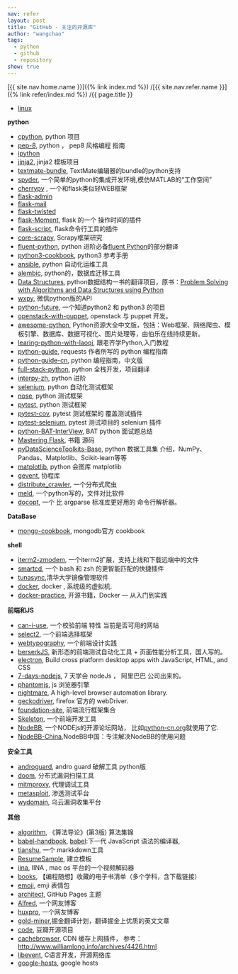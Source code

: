 ```yaml
---
nav: refer
layout: post
title: "GitHub - 关注的开源库"
author: "wangchao"
tags:
  - python
  - github
  - repository
show: true
---
```


[{{ site.nav.home.name }}]({% link index.md %})
/[{{ site.nav.refer.name }}]({% link refer/index.md %})
/{{ page.title }}


- [linux](https://github.com/torvalds/linux)

**python**

- [cpython](https://github.com/python/cpython), python 项目
- [pep-8](https://github.com/amontalenti/elements-of-python-style), python ， pep8 风格编程 指南
- [ipython](https://github.com/ipython/ipython)
- [jinja2](https://github.com/pallets/jinja), jinja2 模板项目
- [textmate-bundle](https://github.com/textmate/python.tmbundle), TextMate编辑器的bundle的python支持
- [spyder](https://github.com/spyder-ide/spyder), 一个简单的python的集成开发环境,模仿MATLAB的“工作空间”
- [cherrypy](https://github.com/cherrypy/cherrypy) , 一个和flask类似轻WEB框架
- [flask-admin](https://github.com/flask-admin/flask-admin)
- [flask-mail](https://github.com/mattupstate/flask-mail)
- [flask-twisted](https://github.com/cravler/flask-twisted)
- [flask-Moment](https://github.com/miguelgrinberg/Flask-Moment), flask 的一个 操作时间的插件
- [flask-script](https://github.com/smurfix/flask-script), flask命令行工具的插件
- [core-scrapy](https://github.com/yidao620c/core-scrapy), Scrapy框架研究
- [fluent-python](https://github.com/cundi/fluent-python), python 进阶必备[fluent Python](http://shop.oreilly.com/product/0636920032519.do)的部分翻译
- [python3-cookbook](https://github.com/yidao620c/python3-cookbook), python3 参考手册
- [ansible](https://github.com/ansible/ansible), python 自动化运维工具
- [alembic](https://github.com/zzzeek/alembic), python的，数据库迁移工具
- [Data Structures](https://github.com/facert/python-data-structure-cn), python数据结构一书的翻译项目，原书：[Problem Solving with Algorithms and Data Structures using Python](http://interactivepython.org/runestone/static/pythonds/index.html)
- [wxpy](https://github.com/youfou/wxpy), 微信python版的API
- [python-future](https://github.com/PythonCharmers/python-future), 一个知道python2 和 python3 的项目
- [openstack-with-puppet](https://github.com/NewpTone/deployopenstackwithpuppet), openstack 与 puppet 开发。
- [awesome-python](https://github.com/jobbole/awesome-python-cn), Python资源大全中文版，包括：Web框架、网络爬虫、模板引擎、数据库、数据可视化、图片处理等，由伯乐在线持续更新。
- [learing-python-with-laoqi](https://github.com/qiwsir/StarterLearningPython), 跟老齐学Python,入门教程
- [python-guide](https://github.com/kennethreitz/python-guide), requests 作者所写的 python 编程指南
- [python-guide-cn](https://github.com/Prodesire/Python-Guide-CN), python 编程指南，中文版
- [full-stack-python](https://github.com/haiiiiiyun/fullstackpython.cn), python 全栈开发，项目翻译
- [interpy-zh](https://github.com/NauxLiu/interpy-zh), python 进阶
- [selenium](https://github.com/SeleniumHQ/selenium), python 自动化测试框架
- [nose](https://github.com/nose-devs/nose), python 测试框架
- [pytest](https://github.com/pytest-dev/pytest), python 测试框架
- [pytest-cov](https://github.com/pytest-dev/pytest-cov), pytest 测试框架的 覆盖测试插件
- [pytest-selenium](https://github.com/pytest-dev/pytest-selenium), pytest 测试项目的 selenium 插件
- [python-BAT-InterView](https://github.com/yoghurtjia/-python-BAT-), BAT python 面试题总结
- [Mastering Flask](https://github.com/PacktPublishing/Mastering-Flask), 书籍 源码
- [pyDataScienceToolkits-Base](https://github.com/jasonding1354/pyDataScienceToolkits_Base), python 数据工具集 介绍，NumPy、Pandas、Matplotlib、Scikit-learn等等
- [matplotlib](https://github.com/matplotlib/matplotlib), python 会图库 matplotlib
- [gevent](https://github.com/gevent/gevent), 协程库
- [distribute_crawler](https://github.com/gnemoug/distribute_crawler), 一个分布式爬虫
- [meld](https://github.com/yousseb/meld), 一个python写的，文件对比软件
- [docopt](https://github.com/docopt/docopt), 一个 比 argparse 标准库更好用的 命令行解析器。

**DataBase**

- [mongo-cookbook](https://github.com/mongodb/cookbook), mongodb官方 cookbook

**shell**

- [iterm2-zmodem](https://github.com/mmastrac/iterm2-zmodem), 一个iterm2扩展，支持上线和下载远端中的文件
- [smartcd](https://github.com/cxreg/smartcd), 一个 bash 和 zsh 的更智能匹配的快捷插件
- [tunasync](https://github.com/tuna/tunasync),清华大学镜像管理软件
- [docker](https://github.com/docker/docker), docker , 系统级的虚拟机.
- [docker-practice](https://github.com/yeasy/docker_practice), 开源书籍，Docker — 从入门到实践

**前端和JS**

- [can-i-use](https://github.com/Fyrd/caniuse), 一个校验前端 特性 当前是否可用的网站
- [select2](https://github.com/select2/select2), 一个前端选择框架
- [webtypography](https://github.com/clagnut/webtypography), 一个前端设计实践
- [berserkJS](https://github.com/tapir-dream/berserkJS), 新形态的前端测试自动化工具 + 页面性能分析工具，国人写的。
- [electron](https://github.com/electron/electron), Build cross platform desktop apps with JavaScript, HTML, and CSS
- [7-days-nodejs](https://github.com/nqdeng/7-days-nodejs), 7 天学会 nodeJs ， 阿里巴巴 公司出来的。
- [phantomjs](https://github.com/ariya/phantomjs), js 浏览器引擎
- [nightmare](https://github.com/segmentio/nightmare), A high-level browser automation library.
- [geckodriver](https://github.com/mozilla/geckodriver), firefox 官方的 webDriver.
- [foundation-site](https://github.com/zurb/foundation-sites), 前端流行框架集合
- [Skeleton](https://github.com/dhg/Skeleton), 一个前端开发工具
- [NodeBB](https://github.com/NodeBB/NodeBB), 一个NODEjs的开源论坛网站， 比如[python-cn.org](http://python-cn.org/)就使用了它.
- [NodeBB-China](https://github.com/NodeBB-China/NodeBB-China),NodeBB中国：专注解决NodeBB的使用问题

**安全工具**

- [androguard](https://github.com/androguard/androguard), andro guard 破解工具 python版
- [doom](https://github.com/lietdai/doom), 分布式漏洞扫描工具
- [mitmproxy](https://github.com/mitmproxy/mitmproxy), 代理调试工具
- [metasploit](https://github.com/rapid7/metasploit-framework), 渗透测试平台
- [wydomain](https://github.com/ring04h/wydomain), 乌云漏洞收集平台

**其他**

- [algorithm](https://github.com/yidao620c/core-algorithm), 《算法导论》(第3版) 算法集锦
- [babel-handbook](https://github.com/thejameskyle/babel-handbook), [babel](http://babeljs.cn/):下一代 JavaScript 语法的编译器,
- [tianshu](https://github.com/tianmajs/tianshu), 一个 markkdown工具
- [ResumeSample](https://github.com/geekcompany/ResumeSample), 建立模板
- [iina](https://github.com/lhc70000/iina), IINA , mac os 平台的一个视频解码器
- [books](https://github.com/programthink/books), 【编程随想】收藏的电子书清单（多个学科，含下载链接）
- [emoji](https://github.com/WebpageFX/emoji-cheat-sheet.com), emji 表情包
- [architect](https://github.com/pages-themes/architect), GitHub Pages 主题
- [Alfred](https://github.com/Alfred-Sun/Alfred-Sun.github.io), 一个网友博客
- [huxpro](https://github.com/Huxpro/huxpro.github.io), 一个网友博客
- [gold-miner](https://github.com/xitu/gold-miner),掘金翻译计划，翻译掘金上优质的英文文章
- [code](https://github.com/douban/code), 豆瓣开源项目
- [cachebrowser](https://github.com/CacheBrowser/cachebrowser), CDN 缓存上网插件， 参考：<http://www.williamlong.info/archives/4426.html>
- [libevent](https://github.com/libevent/libevent), C语言开发，开源网络库
- [google-hosts](https://github.com/txthinking/google-hosts), google hosts
